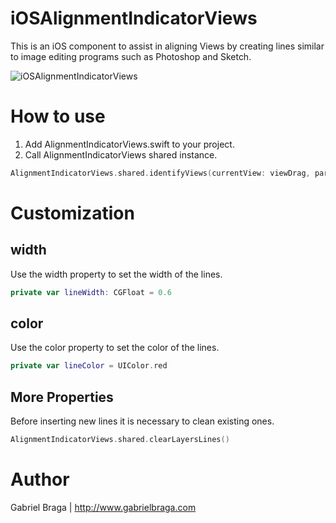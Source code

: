 # iOSAlignmentIndicatorViews

This is an iOS component to assist in aligning Views by creating lines similar to image editing programs such as Photoshop and Sketch.

![iOSAlignmentIndicatorViews](https://raw.githubusercontent.com/gbmiranda/iOSAlignmentIndicatorViews/master/Example.png)

# How to use

1. Add AlignmentIndicatorViews.swift to your project.
2. Call AlignmentIndicatorViews shared instance.

```swift
AlignmentIndicatorViews.shared.identifyViews(currentView: viewDrag, parentView: self.view, otherViews: self.draggableViews)
```

# Customization

## width
Use the width property to set the width of the lines.

```swift
private var lineWidth: CGFloat = 0.6
```

## color
Use the color property to set the color of the lines.

```swift
private var lineColor = UIColor.red
```

## More Properties
Before inserting new lines it is necessary to clean existing ones.

```swift
AlignmentIndicatorViews.shared.clearLayersLines()
```

# Author
Gabriel Braga | http://www.gabrielbraga.com


